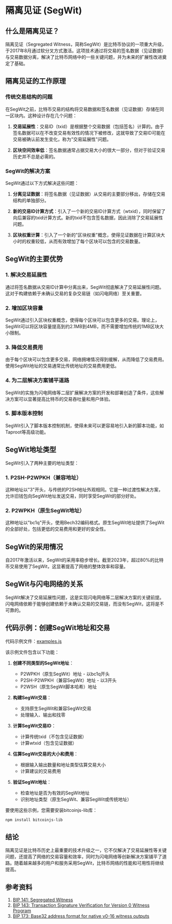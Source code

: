 # 隔离见证 (SegWit)

## 什么是隔离见证？

隔离见证（Segregated Witness，简称SegWit）是比特币协议的一项重大升级，于2017年8月通过软分叉方式激活。这项技术通过将交易的签名数据（见证数据）与交易数据分离，解决了比特币网络中的一些关键问题，并为未来的扩展性改进奠定了基础。

## 隔离见证的工作原理

### 传统交易结构的问题

在SegWit之前，比特币交易的结构将交易数据和签名数据（见证数据）存储在同一区块内。这种设计存在几个问题：

1. **交易延展性**：交易ID（txid）是根据整个交易数据（包括签名）计算的。由于签名数据可以在不改变交易有效性的情况下被修改，这就导致了交易ID可能在交易被确认前发生变化，称为"交易延展性"问题。

2. **区块空间效率低**：签名数据通常占据交易大小的很大一部分，但对于验证交易历史并不总是必需的。

### SegWit的解决方案

SegWit通过以下方式解决这些问题：

1. **分离见证数据**：将签名数据（见证数据）从交易的主要部分移出，存储在交易结构的单独部分。

2. **新的交易ID计算方式**：引入了一个新的交易ID计算方式（wtxid），同时保留了向后兼容的txid计算方式。新的txid不包含签名数据，因此消除了交易延展性问题。

3. **区块权重计算**：引入了一个新的"区块权重"概念，使得见证数据在计算区块大小时的权重较低，从而有效增加了每个区块可以包含的交易数量。

## SegWit的主要优势

### 1. 解决交易延展性

通过将签名数据从交易ID计算中分离出来，SegWit彻底解决了交易延展性问题。这对于构建依赖于未确认交易的复杂交易链（如闪电网络）至关重要。

### 2. 增加区块容量

SegWit通过引入区块权重概念，使得每个区块可以包含更多的交易。理论上，SegWit可以将区块容量提高到约2.1MB到4MB，而不需要增加传统的1MB区块大小限制。

### 3. 降低交易费用

由于每个区块可以包含更多交易，网络拥堵情况得到缓解，从而降低了交易费用。使用SegWit地址的交易通常比传统地址的交易费用更低。

### 4. 为二层解决方案铺平道路

SegWit的实施为闪电网络等二层扩展解决方案的开发和部署创造了条件，这些解决方案可以显著提高比特币的交易吞吐量和用户体验。

### 5. 脚本版本控制

SegWit引入了脚本版本控制机制，使得未来可以更容易地引入新的脚本功能，如Taproot等高级功能。

## SegWit地址类型

SegWit引入了两种主要的地址类型：

### 1. P2SH-P2WPKH（兼容地址）

这种地址以"3"开头，与传统的P2SH地址外观相同。它是一种过渡性解决方案，允许旧钱包向SegWit地址发送交易，同时享受SegWit的部分好处。

### 2. P2WPKH（原生SegWit地址）

这种地址以"bc1q"开头，使用Bech32编码格式。原生SegWit地址提供了SegWit的全部好处，包括更低的交易费用和更好的安全性。

## SegWit的采用情况

自2017年激活以来，SegWit的采用率稳步增长。截至2023年，超过80%的比特币交易使用了SegWit，这显著提高了网络的整体效率和容量。

## SegWit与闪电网络的关系

SegWit解决了交易延展性问题，这是实现闪电网络等二层解决方案的关键前提。闪电网络依赖于能够创建依赖于未确认交易的交易链，而没有SegWit，这将是不可靠的。

## 代码示例：创建SegWit地址和交易

代码示例文件：[examples.js](./example.js)

该示例文件包含以下功能：

1. **创建不同类型的SegWit地址**：
   - P2WPKH（原生SegWit）地址 - 以bc1q开头
   - P2SH-P2WPKH（兼容SegWit）地址 - 以3开头
   - P2WSH（原生SegWit脚本哈希）地址

2. **构建SegWit交易**：
   - 支持原生SegWit和兼容SegWit交易
   - 处理输入、输出和找零

3. **计算SegWit交易ID**：
   - 计算传统txid（不包含见证数据）
   - 计算wtxid（包含见证数据）

4. **估算SegWit交易的大小和费用**：
   - 根据输入输出数量和地址类型估算交易大小
   - 计算建议的交易费用

5. **验证SegWit地址**：
   - 检查地址是否为有效的SegWit地址
   - 识别地址类型（原生SegWit、兼容SegWit或传统地址）

要使用这些示例，您需要安装bitcoinjs-lib库：

```bash
npm install bitcoinjs-lib
```

## 结论

隔离见证是比特币历史上最重要的技术升级之一，它不仅解决了交易延展性等关键问题，还提高了网络的交易容量和效率，同时为闪电网络等创新解决方案铺平了道路。随着越来越多的用户和服务采用SegWit，比特币网络的性能和可用性将继续提高。

## 参考资料

1. [BIP 141: Segregated Witness](https://github.com/bitcoin/bips/blob/master/bip-0141.mediawiki)
2. [BIP 143: Transaction Signature Verification for Version 0 Witness Program](https://github.com/bitcoin/bips/blob/master/bip-0143.mediawiki)
3. [BIP 173: Base32 address format for native v0-16 witness outputs](https://github.com/bitcoin/bips/blob/master/bip-0173.mediawiki)
